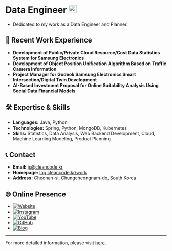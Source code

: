 
<h1> Data Engineer <img src="https://log.cleancode.kr/images/cleancodePrintImg-dark.png" width="25"></h1>

- Dedicated to my work as a Data Engineer and Planner.

## 💼 Recent Work Experience
- **Development of Public/Private Cloud Resource/Cost Data Statistics System for Samsung Electronics**
- **Development of Object Position Unification Algorithm Based on Traffic Camera Information**
- **Project Manager for Godeok Samsung Electronics Smart Intersection/Digital Twin Development**
- **AI-Based Investment Proposal for Online Suitability Analysis Using Social Data Financial Models**

## 🛠 Expertise & Skills
- **Languages:** Java, Python
- **Technologies:** Spring, Python, MongoDB, Kubernetes
- **Skills:** Statistics, Data Analysis, Web Backend Development, Cloud, Machine Learning Modeling, Product Planning

## 📞 Contact
- **Email:** [js@cleancode.kr](mailto:js@cleancode.kr)
- **Homepage:** [log.cleancode.kr/work](https://log.cleancode.kr/work)
- **Address:** Cheonan-si, Chungcheongnam-do, South Korea

## 🌐 Online Presence
- [![Website](https://img.shields.io/badge/Website-log.cleancode.kr-181717?style=flat-square&logo=google-chrome)](https://log.cleancode.kr/works)
- [![Instagram](https://img.shields.io/badge/Instagram-cleancode_js-E4405F?style=flat-square&logo=instagram&logoColor=white)](https://www.instagram.com/cleancode_js/)
- [![YouTube](https://img.shields.io/badge/YouTube-CleanCode-FF0000?style=flat-square&logo=youtube&logoColor=white)](https://www.youtube.com/channel/UCWMhQtVmjXSyCKJ1SG5VjOA)
- [![GitHub](https://img.shields.io/badge/GitHub-js3322-181717?style=flat-square&logo=github)](https://github.com/js3322)
- [![Blog](https://img.shields.io/badge/Blog-study.cleancode.kr-181717?style=flat-square&logo=wordpress&logoColor=white)](https://study.cleancode.kr/)

---

For more detailed information, please visit [here](https://log.cleancode.kr/works).
